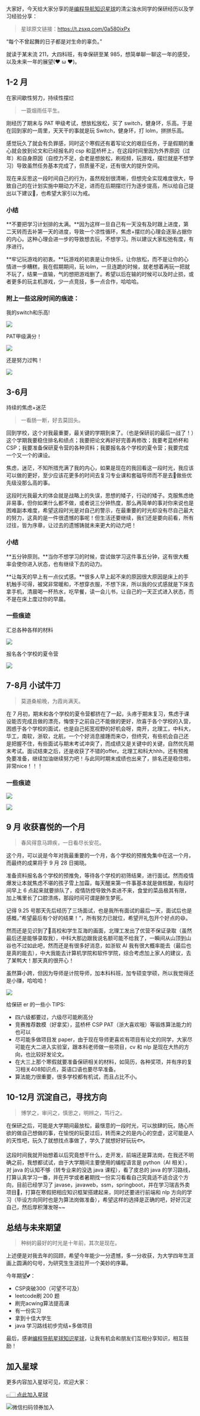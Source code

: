 大家好，今天给大家分享的是[编程导航知识星球](https://mp.weixin.qq.com/s?__biz=MzI1NDczNTAwMA==&mid=2247524980&idx=2&sn=9ddcdb6c52aa096ed4c5ad0ced946a7d&chksm=e9c28583deb50c95f3c2665713a8bbc372c68332b3bfb846cf4b23af3f1cc07164832a291335&token=689599617&lang=zh_CN&scene=21#wechat_redirect)的清尘浊水同学的保研经历以及学习经验分享：

> 星球原文链接：https://t.zsxq.com/0a580ixPx

“每个不曾起舞的日子都是对生命的辜负。”


就读于某末流 211，大四科班，有幸保研至某 985，想简单聊一聊这一年的感受，以及未来一年的展望(❤ ω ❤)。

## 1-2 月 

在家间歇性努力，持续性摆烂

> 一蓑烟雨任平生。


刚经历了期末与 PAT 甲级考试，想放松放松，买了 switch，健身环，乐高。于是在回到家的一周里，天天干的事就是玩 Switch，健身环，打 lolm，拼拼乐高。

感觉玩久了就会有负罪感，同时这个寒假还有着写论文的艰巨任务，于是假期的重心就会放到论文和已经报名的 csp 和蓝桥杯上，在这段时间里因为外界原因（过年）和自身原因（自控力不足，会老是想放松，刷视频，玩游戏，摆烂就是不想学习）导致虽然任务基本完成了，但质量不足，还有很大的提升空间。

现在来反思这一段时间自己的行为，虽然规划很清晰，但想完全实现难度很大，导致自己的在计划实施中期动力不足，进而在后期摆烂行为逐步提高，所以给自己提出以下建议💪，也希望大家引以为戒。

### 小结

**不要把学习计划排的太满。**因为这样一旦自己有一天没有及时跟上进度，第二天转而去补第一天的进度，导致一个凉性循环，焦虑+摆烂的心理会逐渐占据你的内心。这种心理会进一步的导致想去玩，不想学习。所以建议大家松弛有度，有序进行。

**牢记玩游戏的初衷。**玩游戏的初衷是让你快乐，让你放松，而不是让你的心情进一步糟糕，我在假期期间，玩 lolm，一旦连跪的时候，就老想着再玩一把就不玩了，结果一直输，气的想把游戏删了。希望以后在输的时候可以及时止损，或者更多的玩主机游戏，少一点竞技，多一点合作，哈哈哈。


### 附上一些这段时间的痕迹：



我的switch和乐高!


![](https://files.mdnice.com/user/31817/f2f64310-163c-4bc0-a963-23ef798509c9.png)


PAT甲级满分！

![](https://files.mdnice.com/user/31817/4d95f6a2-ab68-4ba0-b266-9d67a578b1b7.png)



还是努力过鸭！

![](https://files.mdnice.com/user/31817/34d86af6-aa06-4558-bb22-997aeb2f5199.png)





## 3-6月 

持续的焦虑+迷茫


> 一看肠一断，好去莫回头。


回到学校，这个对我最重要，最关键的学期到来了。（也是保研前的最后一战了！）这个学期我要稳住排名和绩点；我要把论文再好好完善再修改；我要考蓝桥杯和 CSP；我要准备保研夏令营的各种资料；我要报名各个学校的夏令营；我要完成一个又一个的课设。

焦虑，迷茫，不知所措充满了我的内心，如果是现在的我回看这一段时光，我应该可以做的更好，至少应该花更多的时间去复习专业课和套磁导师而不是去🙇‍做些优先级没那么高的事。



这段时光我最大的体会就是战略上的失误，思想的矮子，行动的矮子。克服焦虑绝非易事，但你如果什么都不做，或者说三分钟热度，那么再简单的事对你来说也是困难副本难度，希望这段时光是对自己的警示，在最重要的时光却没有尽自己最大的努力，这真的是一件很遗憾的事呢！但生活还要继续，我们还是要向前看，所有过往，皆为序章，让过去的遗憾铸就未来更大的动力吧！

### 小结

**五分钟原则。**当你不想学习的时候，尝试做学习这件事五分钟，这有很大概率会使你进入状态，也有继续下去的动力。

**让每天的早上有一点仪式感。**很多人早上起不来的原因很大原因是床上的手机触手可得，被窝非常暖和，不想穿衣服，不想下床，所以我的仪式感就是下床去拿手机，清晨喝一杯热水，吃早餐，读一会儿书，让自己的一天正式进入状态，而不是在床上度过你的早晨。


### 一些痕迹

汇总各种各样的材料


![](https://files.mdnice.com/user/31817/5a1a1d99-5517-4691-a746-f0479dc6b75c.png)



报名各个学校的夏令营

![](https://files.mdnice.com/user/31817/42bd95dc-517e-4710-a4ac-81a42c4e0609.png)


## 7-8月 小试牛刀


> 莫道桑榆晚，为霞尚满天。


在 7 月初，期末和各个学校的夏令营都挤在了一起，头疼于期末复习，焦虑于课设能否完成且做的漂亮，悔恨于之前自己不能做的更好，欣喜于各个学校的入营，困惑于各个学校的面试，也是自己拓宽视野的好机会呀，南开，北理工，中科大，华工，南软，浙软，北航，一个个好消息接踵而来😊，但终究，有些机会自己还是把握不住，有些面试与期末考试冲突了，而成绩又是关键中的关键，自然优先期末考试。面试结束之后，还是收获了不错的offer。北理工和科大hhh，还有预推免要准备，继续加油继续努力吧！与此同时期末成绩也出来了，排名还是稳住啦，非常nice！！！



### 一些痕迹

![](https://files.mdnice.com/user/31817/905a4b6d-373b-40b7-b9b6-58d356f0c44b.png)


![](https://files.mdnice.com/user/31817/c4bbf2a6-6365-4bdc-81d7-2329461a1ac2.png)





## 9 月  收获喜悦的一个月


> 春风得意马蹄疾，一日看尽长安花。

这个月，可以说是今年对我最重要的一个月，各个学校的预推免集中在这一个月，而最终的成果将于 9 月 28 日揭晓。

准备资料报名各个学校的预推免，等待各个学校的初筛结果，进行面试。然而疫情爆发让本就焦虑不堪的孩子雪上加霜，每天醒来第一件事基本就是做核酸，有段时间早上 6 点起来就要排队了，疫情防控导致外卖进不来，食堂的菜品极其有限，加上嘴里长了口腔溃疡，那段时间可谓是醉生梦死。


记得 9.25 号那天先后经历了三场面试，也是我所有面试的最后一天，面试后也是感概，”希望最后有个好的结果！“，所有努力已就位，希望开礼包开个好点的😄。

然而还是见识到了🤡高校和学生互海的画面，北理工发出了优营不保证录取（虽然最后还是能够录取我），中科大那边跟我说名额可能不给我了，一瞬间从山顶到山谷也不过如此吧，然而还是有很多好消息，如浙软 AI 我有很大概率能去（最后也是真的能去），中大我能去计算机学院和软件学院，综合考虑加上家人的建议，去了某鸭大！那天真的很开心！



虽然算小跨，但因为导师是计院导师，加本科科班，加专硕变学硕，所以我觉得还是小赚，哈哈哈！

![](https://files.mdnice.com/user/31817/a9f0461a-34e3-4e49-a207-3ac9185d57b4.png)




给保研 er 的一些小 TIPS:

- 四六级都要过，六级尽可能刷高分
- 竞赛推荐数模（好拿奖），蓝桥杯 CSP PAT（浙大喜欢哦）等锻炼算法能力的也可以
- 尽可能多做项目发 paper，由于现在导师更喜欢有项目有论文的同学，大家尽可能在大二进入实验室，跟本科老师做一些项目，cv 和 nlp 是现在大热的方向，也比较好发论文。
- 在大三上那个寒假就要准备保研相关的材料，如简历，各种奖项，并有序的复习相关408知识点，英语口语也要尽早准备。
- 算法能力很重要，很多学校都有机试，而且占比不小。


## 10-12月 沉淀自己，寻找方向


> 博学之，审问之，慎思之，明辨之，笃行之。

在保研之后，可能是大学期间最放松，最惬意的一段时光，可以放肆的玩，随心所欲的做自己想做的事，在愉悦的玩耍过后，转而来之的是内心的空虚，这可能是人的天性吧，玩久了就想找点事做了，学久了就想好好玩玩🐟。

这段时间我就开始想着以后究竟想干什么，走开发，前端还是算法岗，在我还不明确之前，我想都试试，由于大学期间主要使用的编程语言是 python（AI 相关），对 java 的认知不够（转专业来的没选 java 课程），看了皮总的 java 的学习路线，打算认真学习一番，并在开学或者暑期找一份实习看看自己究竟适不适合这个方向，目前已经学习了 javase，javaweb，ssm，springboot，并在学习瑞吉外卖项目🥡，打算在寒假把相应知识框架搭建起来，同时还要进行前端和 nlp 方向的学习（毕设方向同时也是为算法岗做准备），希望这样的选择是正确的吧，好好沉淀自己，然后厚积薄发呀~~


## 总结与未来期望

> 种树的最好的时光是十年前，其次是现在。


上述便是对我去年的回顾，希望今年能少一分遗憾，多一分收获，为大学四年生涯画上圆满的句号，为研究生生涯拉开一个美妙的序幕。

今年期望💕：

- CSP突破300（可望不可及）
- leetcode刷 200 题
- 刷完acwing算法提高课
- 有一份实习
- 拿到十佳大学生
- java 学习路线初步完结+多做项目

最后，感谢[编程导航星球知识星球](https://mp.weixin.qq.com/s?__biz=MzI1NDczNTAwMA==&mid=2247524980&idx=2&sn=9ddcdb6c52aa096ed4c5ad0ced946a7d&chksm=e9c28583deb50c95f3c2665713a8bbc372c68332b3bfb846cf4b23af3f1cc07164832a291335&token=689599617&lang=zh_CN&scene=21#wechat_redirect)，让我有机会和朋友们互相分享知识，相互鼓励！

## 加入星球

更多内容加入星球可见，欢迎大家：

[👉🏻 点此加入星球](/加入星球.md)

![微信扫码领券加入](https://xingqiu-tuchuang-1256524210.cos.ap-shanghai.myqcloud.com/1/%E7%9F%A5%E8%AF%86%E6%98%9F%E7%90%83%E6%89%AB%E7%A0%81.jpeg)
